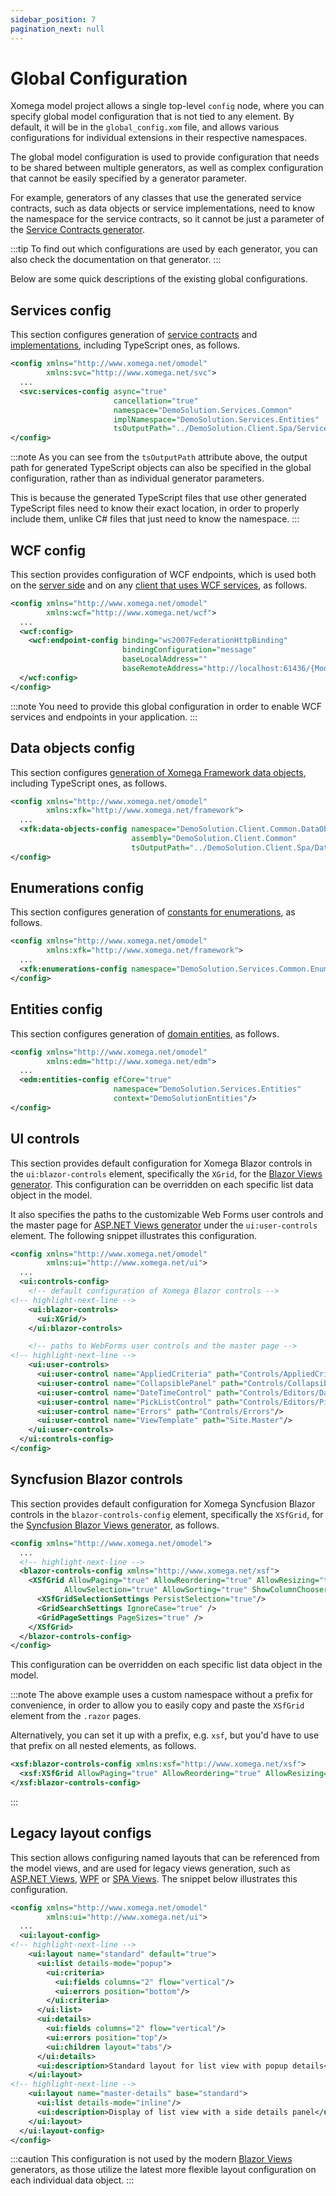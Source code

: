 ```yaml
---
sidebar_position: 7
pagination_next: null
---
```


# Global Configuration

Xomega model project allows a single top-level `config` node, where you can specify global model configuration that is not tied to any element. By default, it will be in the `global_config.xom` file, and allows various configurations for individual extensions in their respective namespaces.

The global model configuration is used to provide configuration that needs to be shared between multiple generators, as well as complex configuration that cannot be easily specified by a generator parameter.

For example, generators of any classes that use the generated service contracts, such as data objects or service implementations, need to know the namespace for the service contracts, so it cannot be just a parameter of the [Service Contracts generator](../../generators/services/contracts.md).

:::tip
To find out which configurations are used by each generator, you can also check the documentation on that generator.
:::

Below are some quick descriptions of the existing global configurations.

## Services config

This section configures generation of [service contracts](../../generators/services/contracts.md) and [implementations](../../generators/services/service-impl.md), including TypeScript ones, as follows.

```xml title="global_config.xom"
<config xmlns="http://www.xomega.net/omodel"
        xmlns:svc="http://www.xomega.net/svc">
  ...
  <svc:services-config async="true"
                       cancellation="true"
                       namespace="DemoSolution.Services.Common"
                       implNamespace="DemoSolution.Services.Entities"
                       tsOutputPath="../DemoSolution.Client.Spa/ServiceContracts/{Module/}{File}"/>
</config>
```

:::note
As you can see from the `tsOutputPath` attribute above, the output path for generated TypeScript objects can also be specified in the global configuration, rather than as individual generator parameters.

This is because the generated TypeScript files that use other generated TypeScript files need to know their exact location, in order to properly include them, unlike C# files that just need to know the namespace.
:::

## WCF config

This section provides configuration of WCF endpoints, which is used both on the [server side](../../generators/services/wcf-config.md) and on any [client that uses WCF services](../../generators/presentation/common/wcf-config.md), as follows.

```xml title="global_config.xom"
<config xmlns="http://www.xomega.net/omodel"
        xmlns:wcf="http://www.xomega.net/wcf">
  ...
  <wcf:config>
    <wcf:endpoint-config binding="ws2007FederationHttpBinding"
                         bindingConfiguration="message"
                         baseLocalAddress=""
                         baseRemoteAddress="http://localhost:61436/{Module/}{File}.svc"/>
  </wcf:config>
</config>
```

:::note
You need to provide this global configuration in order to enable WCF services and endpoints in your application.
:::

## Data objects config

This section configures [generation of Xomega Framework data objects](../../generators/presentation/common/data-objects.md), including TypeScript ones, as follows.

```xml title="global_config.xom"
<config xmlns="http://www.xomega.net/omodel"
        xmlns:xfk="http://www.xomega.net/framework">
  ...
  <xfk:data-objects-config namespace="DemoSolution.Client.Common.DataObjects"
                           assembly="DemoSolution.Client.Common"
                           tsOutputPath="../DemoSolution.Client.Spa/DataObjects/{Module/}{File}"/>
</config>
```

## Enumerations config

This section configures generation of [constants for enumerations](../../generators/enums/enum-const.md), as follows.

```xml title="global_config.xom"
<config xmlns="http://www.xomega.net/omodel"
        xmlns:xfk="http://www.xomega.net/framework">
  ...
  <xfk:enumerations-config namespace="DemoSolution.Services.Common.Enumerations"/>
</config>
```

## Entities config

This section configures generation of [domain entities](../../generators/data/entities.md), as follows.

```xml title="global_config.xom"
<config xmlns="http://www.xomega.net/omodel"
        xmlns:edm="http://www.xomega.net/edm">
  ...
  <edm:entities-config efCore="true"
                       namespace="DemoSolution.Services.Entities"
                       context="DemoSolutionEntities"/>
</config>
```

## UI controls

This section provides default configuration for Xomega Blazor controls in the `ui:blazor-controls` element, specifically the `XGrid`, for the [Blazor Views generator](../../generators/presentation/blazor/views.md). This configuration can be overridden on each specific list data object in the model.

It also specifies the paths to the customizable Web Forms user controls and the master page for [ASP.NET Views generator](../../generators/presentation/webforms/views.md) under the `ui:user-controls` element. The following snippet illustrates this configuration.

```xml title="global_config.xom"
<config xmlns="http://www.xomega.net/omodel"
        xmlns:ui="http://www.xomega.net/ui">
  ...
  <ui:controls-config>
    <!-- default configuration of Xomega Blazor controls -->
<!-- highlight-next-line -->
    <ui:blazor-controls>
      <ui:XGrid/>
    </ui:blazor-controls>

    <!-- paths to WebForms user controls and the master page -->
<!-- highlight-next-line -->
    <ui:user-controls>
      <ui:user-control name="AppliedCriteria" path="Controls/AppliedCriteria"/>
      <ui:user-control name="CollapsiblePanel" path="Controls/CollapsiblePanel"/>
      <ui:user-control name="DateTimeControl" path="Controls/Editors/DateTimeControl"/>
      <ui:user-control name="PickListControl" path="Controls/Editors/PickListControl"/>
      <ui:user-control name="Errors" path="Controls/Errors"/>
      <ui:user-control name="ViewTemplate" path="Site.Master"/>
    </ui:user-controls>
  </ui:controls-config>
</config>
```

## Syncfusion Blazor controls

This section provides default configuration for Xomega Syncfusion Blazor controls in the `blazor-controls-config` element, specifically the `XSfGrid`, for the [Syncfusion Blazor Views generator](../../generators/presentation/blazor/views-xsf.md), as follows.

```xml title="global_config.xom"
<config xmlns="http://www.xomega.net/omodel">
  ...
  <!-- highlight-next-line -->
  <blazor-controls-config xmlns="http://www.xomega.net/xsf">
    <XSfGrid AllowPaging="true" AllowReordering="true" AllowResizing="true"
            AllowSelection="true" AllowSorting="true" ShowColumnChooser="true" ShowColumnMenu="false">
      <XSfGridSelectionSettings PersistSelection="true"/>
      <GridSearchSettings IgnoreCase="true" />
      <GridPageSettings PageSizes="true" />
    </XSfGrid>
  </blazor-controls-config>
</config>
```

This configuration can be overridden on each specific list data object in the model.

:::note
The above example uses a custom namespace without a prefix for convenience, in order to allow you to easily copy and paste the `XSfGrid` element from the `.razor` pages.

Alternatively, you can set it up with a prefix, e.g. `xsf`, but you'd have to use that prefix on all nested elements, as follows.

```xml
<xsf:blazor-controls-config xmlns:xsf="http://www.xomega.net/xsf">
  <xsf:XSfGrid AllowPaging="true" AllowReordering="true" AllowResizing="true"...>[...]
</xsf:blazor-controls-config>
````
:::

## Legacy layout configs

This section allows configuring named layouts that can be referenced from the model views, and are used for legacy views generation, such as [ASP.NET Views](../../generators/presentation/webforms/views.md), [WPF](../../generators/presentation/wpf/views.md) or [SPA Views](../../generators/presentation/spa/views.md). The snippet below illustrates this configuration.

```xml title="global_config.xom"
<config xmlns="http://www.xomega.net/omodel"
        xmlns:ui="http://www.xomega.net/ui">
  ...
  <ui:layout-config>
<!-- highlight-next-line -->
    <ui:layout name="standard" default="true">
      <ui:list details-mode="popup">
        <ui:criteria>
          <ui:fields columns="2" flow="vertical"/>
          <ui:errors position="bottom"/>
        </ui:criteria>
      </ui:list>
      <ui:details>
        <ui:fields columns="2" flow="vertical"/>
        <ui:errors position="top"/>
        <ui:children layout="tabs"/>
      </ui:details>
      <ui:description>Standard layout for list view with popup details</ui:description>
    </ui:layout>
<!-- highlight-next-line -->
    <ui:layout name="master-details" base="standard">
      <ui:list details-mode="inline"/>
      <ui:description>Display of list view with a side details panel</ui:description>
    </ui:layout>
  </ui:layout-config>
</config>
```

:::caution
This configuration is not used by the modern [Blazor Views](../../generators/presentation/blazor/views.md) generators, as those utilize the latest more flexible layout configuration on each individual data object.
:::
